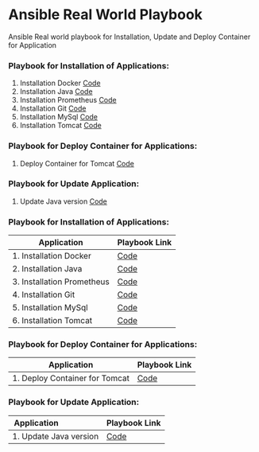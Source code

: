# Ansible Real World Playbook
Ansible Real world playbook for Installation, Update and Deploy Container for Application

### Playbook for Installation of Applications:
1. Installation Docker [Code](./instl-docker.yml)
2. Installation Java [Code](./instl-docker.yml)
3. Installation Prometheus [Code](./instl-java-versions.yml)
4. Installation Git [Code](./instl-git.yml)
5. Installation MySql [Code](./instl-mysql.yml)
6. Installation Tomcat [Code](./instl-tomcat.yml)

### Playbook for Deploy Container for Applications:
1. Deploy Container for Tomcat [Code](./deploy-webapp-tomcat.yml)

### Playbook for Update Application:
1. Update Java version [Code](./update-java-versions.yml)


### Playbook for Installation of Applications:
| Application    					| Playbook Link				 |
| ---------------------------------	| ---------------------------|
| 1. Installation Docker 			| [Code](./instl-docker.yml) |
| 2. Installation Java 				| [Code](./instl-docker.yml) |
| 3. Installation Prometheus 		| [Code](./instl-java-versions.yml) |
| 4. Installation Git 				| [Code](./instl-git.yml) |
| 5. Installation MySql 			| [Code](./instl-mysql.yml) |
| 6. Installation Tomcat 			| [Code](./instl-tomcat.yml) |

### Playbook for Deploy Container for Applications:
| Application    					| Playbook Link  				 |
| ---------------------------------	| ---------------------------|
| 1. Deploy Container for Tomcat            | [Code](./deploy-webapp-tomcat.yml) |

### Playbook for Update Application:
| Application &nbsp; &nbsp; &nbsp; &nbsp; &nbsp; &nbsp; &nbsp;	&nbsp;	&nbsp;			         | Playbook Link  				 |
| ---------------------------------	         | ---------------------------|
| 1. Update Java version                     | [Code](./update-java-versions.yml) |

